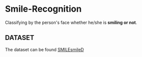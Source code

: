 # Smile-Recognition
Classifying by the person's face whether he/she is **smiling or not**.
## DATASET
The dataset can be found [SMILEsmileD](https://github.com/hromi/SMILEsmileD)
